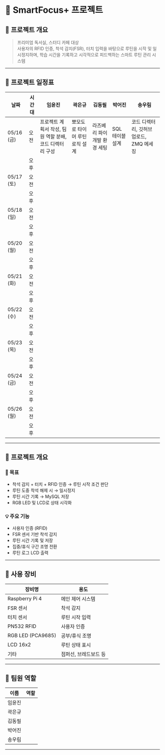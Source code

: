 # 📘 SmartFocus+ 프로젝트

## 📝 프로젝트 개요
> 프리미엄 독서실, 스터디 카페 대상  
> 사용자의 RFID 인증, 착석 감지(FSR), 터치 입력을 바탕으로 루틴을 시작 및 일시정지하며, 학습 시간을 기록하고 시각적으로 피드백하는 스마트 루틴 관리 시스템

---

## 📅 프로젝트 일정표

| 날짜       | 시간대 | 임윤진                             | 곽은규                     | 김동필                 | 박어진            | 송우림                               |
|------------|--------|------------------------------------|----------------------------|------------------------|-------------------|----------------------------------------|
| 05/16 (금) | 오전   | 프로젝트 계획서 작성, 팀원 역할 분배, 코드 디렉터리 구성 | 뽀모도로 타이머 루틴 로직 설계 | 라즈베리 파이 개발 환경 세팅 | SQL 테이블 설계 | 코드 디렉터리, 깃허브 업로드, ZMQ 메세징 |
|            | 오후   |                                    |                             |                       |                    |                                        |
| 05/17 (토) | 오전   |                                    |                            |                        |                   |                                        |
|            | 오후   |                                    |                            |                        |                   |                                        |
| 05/18 (일) | 오전   |                                    |                            |                        |                   |                                        |
|            | 오후   |                                    |                            |                        |                   |                                        |
| 05/20 (월) | 오전   |                                    |                            |                        |                   |                                        |
|            | 오후   |                                    |                            |                        |                   |                                        |
| 05/21 (화) | 오전   |                                    |                            |                        |                   |                                        |
|            | 오후   |                                    |                            |                        |                   |                                        |
| 05/22 (수) | 오전   |                                    |                            |                        |                   |                                        |
|            | 오후   |                                    |                            |                        |                   |                                        |
| 05/23 (목) | 오전   |                                    |                            |                        |                   |                                        |
|            | 오후   |                                    |                            |                        |                   |                                        |
| 05/24 (금) | 오전   |                                    |                            |                        |                   |                                        |
|            | 오후   |                                    |                            |                        |                   |                                        |
| 05/26 (월) | 오전   |                                    |                            |                        |                   |                                        |
|            | 오후   |                                    |                            |                        |                   |                                        |


---

## 📌 프로젝트 개요

### 🎯 목표
- 착석 감지 + 터치 + RFID 인증 → 루틴 시작 조건 판단
- 루틴 도중 착석 해제 시 → 일시정지
- 루틴 시간 기록 → MySQL 저장
- RGB LED 및 LCD로 상태 시각화

### 💡 주요 기능
- 사용자 인증 (RFID)
- FSR 센서 기반 착석 감지
- 루틴 시간 기록 및 저장
- 집중/휴식 구간 조명 전환
- 루틴 로그 LCD 출력

---

## 🧪 사용 장비

| 장비명 | 용도 |
|--------|------|
| Raspberry Pi 4 | 메인 제어 시스템 |
| FSR 센서 | 착석 감지 |
| 터치 센서 | 루틴 시작 입력 |
| PN532 RFID | 사용자 인증 |
| RGB LED (PCA9685) | 공부/휴식 조명 |
| LCD 16x2 | 루틴 상태 표시 |
| 기타 | 점퍼선, 브레드보드 등 |

---

## 👥 팀원 역할

| 이름 | 역할 |
|------|------|
| 임윤진 | |
| 곽은규 | |
| 김동필 | |
| 박어진 | |
| 송우림 | |

---

